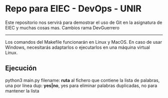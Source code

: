 # Repo para EIEC - DevOps - UNIR

Este repositorio nos servirá para demostrar el uso de Git en la asignatura de EIEC y muchas cosas mas. Cambios rama DevGuerrero

---

Los comandos del Makefile funcionarán en Linux y MacOS. En caso de usar Windows, necesitarás adaptarlos o ejecutarlos en una máquina virtual Linux.

## Ejecución

python3 main.py <filename> <dup>
  filename: **ruta** al fichero que contiene la lista de palabras, una por línea
  dup: **yes|no**, yes para eliminar palabras duplicadas, no para mantener la lista
